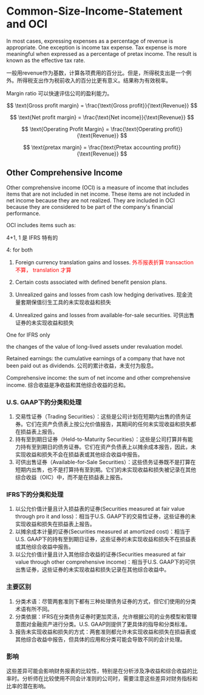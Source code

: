 # Common-Size-Income-Statement and OCI

In most cases, expressing expenses as a percentage of revenue is appropriate. One exception is income tax expense. Tax expense is more meaningful when expressed as a percentage of pretax income. The result is known as the effective tax rate.

一般用revenue作为基数，计算各项费用的百分比。但是，所得税支出是一个例外。所得税支出作为税前收入的百分比更有意义。结果称为有效税率。

Margin ratio 可以快速评估公司的盈利能力。

$$
\text{Gross profit margin} = \frac{\text{Gross profit}}{\text{Revenue}}
$$

$$
\text{Net profit margin} = \frac{\text{Net income}}{\text{Revenue}}
$$

$$
\text{Operating Profit Margin} = \frac{\text{Operating profit}}{\text{Revenue}}
$$

$$
\text{pretax margin} = \frac{\text{Pretax accounting profit}}{\text{Revenue}}
$$

## Other Comprehensive Income

Other comprehensive income (OCI) is a measure of income that includes items that are not included in net income. These items are not included in net income because they are not realized. They are included in OCI because they are considered to be part of the company's financial performance.

OCI includes items such as:

4+1, 1 是 IFRS 特有的

4: for both

1. Foreign currency translation gains and losses.
<span style="color:red"> 外币报表折算 transaction 不算， translation 才算 </span>

2. Certain costs associated with defined benefit pension plans.
3. Unrealized gains and losses from cash low hedging derivatives. 现金流量套期保值衍生工具的未实现收益和损失
4. Unrealized gains and losses from available-for-sale securities. 可供出售证券的未实现收益和损失

One for IFRS only

the changes of the value of long-lived assets under revaluation model.

Retained earnings: the cumulative earnings of a company that have not been paid out as dividends. 公司的累计收益，未支付为股息。

Comprehensive income: the sum of net income and other comprehensive income. 综合收益是净收益和其他综合收益的总和。

### U.S. GAAP下的分类和处理

1. 交易性证券（Trading Securities）：这些是公司计划在短期内出售的债务证券。它们在资产负债表上按公允价值报告，其期间的任何未实现收益和损失都在损益表上报告。
2. 持有至到期日证券（Held-to-Maturity Securities）：这些是公司打算并有能力持有至到期日的债务证券。它们在资产负债表上以摊余成本报告，因此，未实现收益和损失不会在损益表或其他综合收益中报告。
3. 可供出售证券（Available-for-Sale Securities）：这些债务证券既不是打算在短期内出售，也不是打算持有至到期。它们的未实现收益和损失被记录在其他综合收益（OIC）中，而不是在损益表上报告。

### IFRS下的分类和处理

1. 以公允价值计量且计入损益表的证券(Securities measured at fair value through pro it and loss)：相当于U.S. GAAP下的交易性证券，这些证券的未实现收益和损失在损益表上报告。
2. 以摊余成本计量的证券(Securities measured at amortized cost)：相当于U.S. GAAP下的持有至到期日证券，这些证券的未实现收益和损失不在损益表或其他综合收益中报告。
3. 以公允价值计量且计入其他综合收益的证券(Securities measured at fair value through other comprehensive income)：相当于U.S. GAAP下的可供出售证券，这些证券的未实现收益和损失记录在其他综合收益中。

### 主要区别

1. 分类术语：尽管两套准则下都有三种处理债务证券的方式，但它们使用的分类术语有所不同。
2. 分类依据：IFRS在分类债务证券时更加灵活，允许根据公司的业务模型和管理意图对金融资产进行分类。U.S. GAAP则提供了更具体的指导和分类标准。
3. 报告未实现收益和损失的方式：两套准则都允许未实现收益和损失在损益表或其他综合收益中报告，但具体的应用和分类可能会导致不同的会计处理。

### 影响

这些差异可能会影响财务报表的比较性，特别是在分析涉及净收益和综合收益的比率时。分析师在比较使用不同会计准则的公司时，需要注意这些差异对财务指标和比率的潜在影响。
